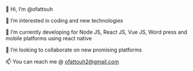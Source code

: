 
<!---
ofattouh/ofattouh is a ✨ special ✨ repository because its `README.md` (this file) appears on your GitHub profile.
You can click the Preview link to take a look at your changes.
--->

👋 Hi, I’m @ofattouh

👀 I’m interested in coding and new technologies

🌱 I’m currently developing for Node JS, React JS, Vue JS, Word press and mobile platforms using react native

💞️ I’m looking to collaborate on new promising platforms

📫 You can reach me @ ofattouh2@gmail.com
